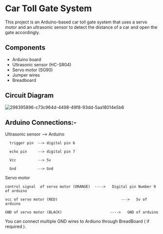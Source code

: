 # Car Toll Gate System

This project is an Arduino-based car toll gate system that uses a servo motor and an ultrasonic sensor to detect the distance of a car and open the gate accordingly.

## Components

- Arduino board
- Ultrasonic sensor (HC-SR04)
- Servo motor (SG90)
- Jumper wires
- Breadboard

## Circuit Diagram


![298395896-c73c964d-4498-49f8-93dd-5aa18014e5b6](https://github.com/user-attachments/assets/0850afaa-f2f5-45f5-a224-4887d2bc31cd)


## Arduino Connections:-

Ultrasonic sensor  -->  Arduino

      trigger pin  --> digital pin 6
      
      echo pin     --> digital pin 7
      
      Vcc          --> 5v 
      
      Gnd          --> Gnd

Servo motor 

    control signal  of servo motor (ORANGE)  ---->   Digital pin Number 9 of arduino 
    
    vcc of servo motor (RED)                             --->   5v of arduino 
    
    GND of servo motor (BLACK)                      ---->   GND of arduino

You can connect multiple GND wires to Ardiuno through BreadBoard ( if required ).
